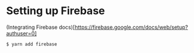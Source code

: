 # Setting up Firebase

(Integrating Firebase docs)[https://firebase.google.com/docs/web/setup?authuser=0]

```terminal
$ yarn add firebase
```
